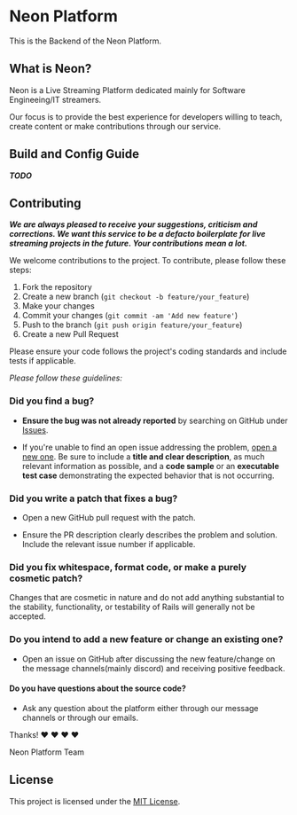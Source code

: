 # Neon Platform

This is the Backend of the Neon Platform.

## What is Neon?

Neon is a Live Streaming Platform dedicated mainly for Software Engineeing/IT streamers.

Our focus is to provide the best experience for developers willing to teach, create content or make contributions through our service.

## Build and Config Guide

***TODO***

## Contributing

***We are always pleased to receive your suggestions, criticism and corrections. We want this service to be a defacto boilerplate for live streaming projects in the future. Your contributions mean a lot.***

We welcome contributions to the project. To contribute, please follow these steps:

1. Fork the repository
2. Create a new branch (`git checkout -b feature/your_feature`)
3. Make your changes
4. Commit your changes (`git commit -am 'Add new feature'`)
5. Push to the branch (`git push origin feature/your_feature`)
6. Create a new Pull Request

Please ensure your code follows the project's coding standards and include tests if applicable.

*Please follow these guidelines:*

### **Did you find a bug?**

* **Ensure the bug was not already reported** by searching on GitHub under [Issues](https://github.com/medhedibenali/neon_backend/issues).

* If you're unable to find an open issue addressing the problem, [open a new one](https://github.com/medhedibenali/neon_backend/issues/new). Be sure to include a **title and clear description**, as much relevant information as possible, and a **code sample** or an **executable test case** demonstrating the expected behavior that is not occurring.

### **Did you write a patch that fixes a bug?**

* Open a new GitHub pull request with the patch.

* Ensure the PR description clearly describes the problem and solution. Include the relevant issue number if applicable.

### **Did you fix whitespace, format code, or make a purely cosmetic patch?**

Changes that are cosmetic in nature and do not add anything substantial to the stability, functionality, or testability of Rails will generally not be accepted.

### **Do you intend to add a new feature or change an existing one?**

* Open an issue on GitHub after discussing the new feature/change on the message channels(mainly discord) and receiving positive feedback.

#### **Do you have questions about the source code?**

* Ask any question about the platform either through our message channels or through our emails.

Thanks! :heart: :heart: :heart: :heart:

Neon Platform Team

## License

This project is licensed under the [MIT License](LICENSE).
